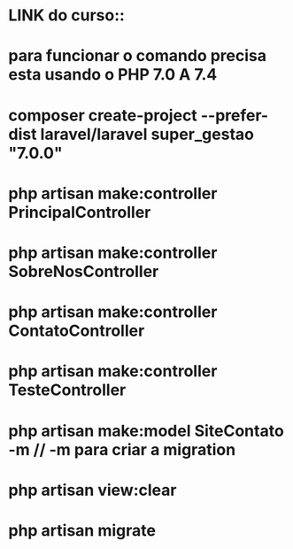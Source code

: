 # LINK do curso:: 
# para funcionar o comando precisa esta usando o PHP 7.0 A 7.4
# composer create-project --prefer-dist laravel/laravel super_gestao "7.0.0"
# php artisan make:controller PrincipalController
# php artisan make:controller SobreNosController
# php artisan make:controller ContatoController
# php artisan make:controller TesteController
# php artisan make:model SiteContato -m // -m para criar a migration
# php artisan view:clear

# php artisan migrate
